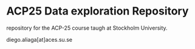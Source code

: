 # ACP25 Data exploration Repository

repository for the ACP-25 course taugh at Stockholm University. 

diego.aliaga[at]aces.su.se

